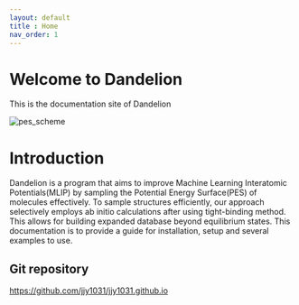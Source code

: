 ```yaml
---
layout: default
title : Home
nav_order: 1
---
```


# Welcome to Dandelion

This is the documentation site of Dandelion

![pes_scheme](https://github.com/jjy1031/jjy1031.github.io/assets/160209859/5e541d6d-94b6-4c69-a452-bbac4cb2c26f)


# Introduction

Dandelion is a program that aims to improve Machine Learning Interatomic Potentials(MLIP) by sampling the Potential Energy Surface(PES) of molecules effectively. To sample structures efficiently, our approach selectively employs ab initio calculations after using tight-binding method. This allows for building expanded database beyond equilibrium states. This documentation is to provide a guide for installation, setup and several examples to use.


## Git repository
<https://github.com/jjy1031/jjy1031.github.io>
